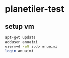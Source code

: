 # planetiler-test

## setup vm

```bash
apt-get update
adduser anuaimi
usermod -aG sudo anuaimi
login anuaimi
```



